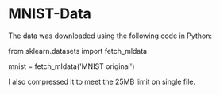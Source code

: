 # MNIST-Data

The data was downloaded using the following code in Python:

from sklearn.datasets import fetch_mldata

mnist = fetch_mldata('MNIST original')

I also compressed it to meet the 25MB limit on single file.

